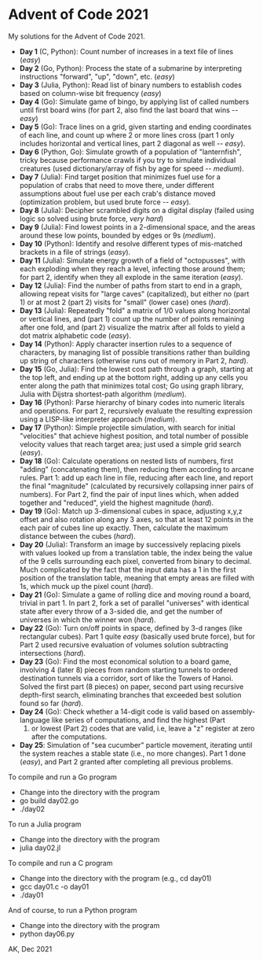 # Advent of Code 2021

My solutions for the Advent of Code 2021.

* **Day 1** (C, Python): Count number of increases in a text file of lines (*easy*)
* **Day 2** (Go, Python): Process the state of a submarine by interpreting 
    instructions "forward", "up", "down", etc. (*easy*)
* **Day 3** (Julia, Python): Read list of binary numbers to establish 
    codes based on column-wise bit frequency (*easy*)
* **Day 4** (Go): Simulate game of bingo, by applying list of called numbers
    until first board wins (for part 2, also find the last board
    that wins -- *easy*)
* **Day 5** (Go): Trace lines on a grid, given starting and ending 
    coordinates of each line, and count up where 2 or more lines cross 
    (part 1 only includes horizontal and vertical lines, part 2 diagonal 
    as well -- *easy*).
* **Day 6** (Python, Go): Simulate growth of a population of "lanternfish",
    tricky because performance crawls if you try to simulate individual
    creatures (used dictionary/array of fish by age for speed -- *medium*).
* **Day 7** (Julia): Find target position that minimizes fuel use for 
    a population of crabs that need to move there, under different 
    assumptions about fuel use per each crab's distance moved 
    (optimization problem, but used brute force -- *easy*).
* **Day 8** (Julia): Decipher scrambled digits on a digital display 
    (failed using logic so solved using brute force, *very hard*)
* **Day 9** (Julia): Find lowest points in a 2-dimensional space, and the 
    areas around these low points, bounded by edges or 9s (*medium*).
* **Day 10** (Python): Identify and resolve different types of mis-matched
    brackets in a file of strings (*easy*).
* **Day 11** (Julia): Simulate energy growth of a field of "octopusses", with each
    exploding when they reach a level, infecting those around them; for part 2,
    identify when they all explode in the same iteration (*easy*).
* **Day 12** (Julia): Find the number of paths from start to end in a graph, allowing repeat
    visits for "large caves" (capitalized), but either no (part 1) or at
    most 2 (part 2) visits for "small" (lower case) ones (*hard*).
* **Day 13** (Julia): Repeatedly "fold" a matrix of 1/0 values along 
    horizontal or vertical lines, and (part 1) count up the number of 
    points remaining after one fold, and (part 2) visualize the matrix
    after all folds to yield a dot matrix alphabetic code (*easy*).
* **Day 14** (Python): Apply character insertion rules to a sequence of characters,
    by managing list of possible transitions rather than building up string
    of characters (otherwise runs out of memory in Part 2, *hard*).
* **Day 15** (Go, Julia): Find the lowest cost path through a graph, starting
    at the top left, and ending up at the bottom right, adding up any cells 
    you enter along the path that minimizes total cost; Go using graph library,
    Julia with Dijstra shortest-path algorithm (*medium*).
* **Day 16** (Python): Parse hierarchy of binary codes into numeric literals
    and operations. For part 2, recursively evaluate the resulting expression
    using a LISP-like interpreter approach (*medium*).
* **Day 17** (Python): Simple projectile simulation, with search for
    initial "velocities" that achieve highest position, and total
    number of possible velocity values that reach target area; just 
    used a simple grid search (*easy*).
* **Day 18** (Go): Calculate operations on nested lists of numbers, first
    "adding" (concatenating them), then reducing them according
    to arcane rules. Part 1: add up each line in file, reducing
    after each line, and report the final "magnitude" (calculated
    by recursively collapsing inner pairs of numbers). For Part 2,
    find the pair of input lines which, when added together and
    "reduced", yield the highest magnitude (*hard*).
* **Day 19** (Go): Match up 3-dimensional cubes in space, adjusting x,y,z
    offset and also rotation along any 3 axes, so that at least 12 points in
    the each pair of cubes line up exactly. Then, calculate the maximum
    distance between the cubes (*hard*).
* **Day 20** (Julia): Transform an image by successively replacing pixels with
    values looked up from a translation table, the index being the value of the
    9 cells surrounding each pixel, converted from binary to decimal. Much
    complicated by the fact that the input data has a 1 in the first position
    of the translation table, meaning that empty areas are filled with 1s,
    which muck up the pixel count (*hard*).
* **Day 21** (Go): Simulate a game of rolling dice and moving round a board,
    trivial in part 1. In part 2, fork a set of parallel "universes" with
    identical state after every throw of a 3-sided die, and get
    the number of universes in which the winner won (*hard*).
* **Day 22** (Go): Turn on/off points in space, defined by 3-d ranges (like
    rectangular cubes). Part 1 quite *easy* (basically used brute force), but
    for Part 2 used recursive evaluation of volumes solution subtracting
    intersections (*hard*).
* **Day 23** (Go): Find the most economical solution to a board game, involving
    4 (later 8) pieces from random starting tunnels to ordered destination
    tunnels via a corridor, sort of like the Towers of Hanoi. Solved the first
    part (8 pieces) on paper, second part using recursive depth-first search,
    eliminating branches that exceeded best solution found so far (*hard*).
* **Day 24** (Go): Check whether a 14-digit code is valid based on
    assembly-language like series of computations, and find the highest (Part
    1) or lowest (Part 2) codes that are valid, i.e, leave a "z" register at
    zero after the computations.
* **Day 25**: Simulation of "sea cucumber" particle movement, iterating until
    the system reaches a stable state (i.e., no more changes). Part 1 done
    (*easy*), and Part 2 granted after completing all previous problems.

To compile and run a Go program
* Change into the directory with the program
* go build day02.go
* ./day02

To run a Julia program
* Change into the directory with the program
* julia day02.jl

To compile and run a C program
* Change into the directory with the program (e.g., cd day01)
* gcc day01.c -o day01
* ./day01

And of course, to run a Python program
* Change into the directory with the program
* python day06.py

AK, Dec 2021
